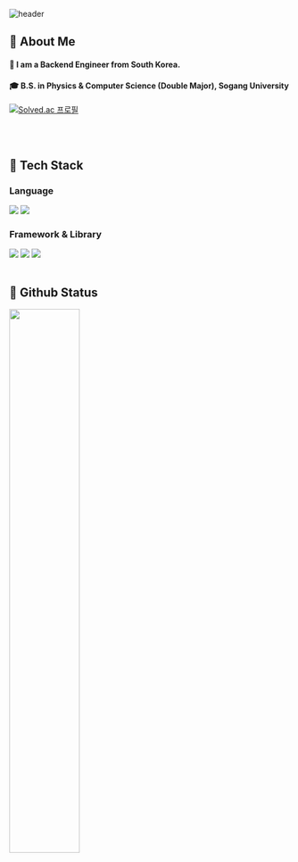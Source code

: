 
<!-- [![Solved.ac Profile](http://mazassumnida.wtf/api/generate_badge?boj=yunye1204)](https://solved.ac/yunye1204)  -->
<div>
  
  <!--Header-->
  ![header](https://capsule-render.vercel.app/api?type=waving&color=gradient&height=300&section=header&text=YEEUN's%20GITHUB%20%20%F0%9F%A4%97)
  
</div>

<div>
  <!--Body-->
  
  ## 👀 About Me
  #### :raising_hand: I am a Backend Engineer from South Korea.<br/>
  #### :mortar_board:  B.S. in Physics & Computer Science (Double Major), Sogang University

[![Solved.ac
프로필](http://mazassumnida.wtf/api/generate_badge?boj=yunye1204)](https://solved.ac/yunye1204)


  <br/>
  <br/>
  
 ## 🧱 Tech Stack

### Language
<!-- Python -->
<img src="https://img.shields.io/badge/python-3776AB?style=for-the-badge&logo=python&logoColor=white">
<!-- Java -->
<img src="https://img.shields.io/badge/java-007396?style=for-the-badge&logo=java&logoColor=white"> 

<br/>

### Framework & Library
<!-- Django -->
 <img src="https://img.shields.io/badge/django-092E20?style=for-the-badge&logo=django&logoColor=white">
<!-- Spring -->
  <img src="https://img.shields.io/badge/spring-6DB33F?style=for-the-badge&logo=spring&logoColor=white"> 
  <img src="https://img.shields.io/badge/springboot-6DB33F?style=for-the-badge&logo=springboot&logoColor=white">

  

  
  <br/>
  <br/>
  
  ## 🤔 Github Status
<a href="https://github.com/YunYeEun-124/github-readme-stats">
    <img src="https://github-readme-stats.vercel.app/api/top-langs/?username=YunYeEun-124&layout=donut&show_icons=true&theme=material-palenight&hide_border=true&bg_color=000&icon_color=58A6FF&text_color=fff&title_color=58A6FF&count_private=true&exclude_repo=Face-Transfer-Application" width=50% />

</a>
  
</div>

